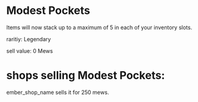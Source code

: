 # Modest Pockets

Items will now stack up to a maximum of 5 in each of your inventory slots.

raritiy: Legendary

sell value: 0 Mews

# shops selling Modest Pockets:

ember_shop_name sells it for 250 mews.